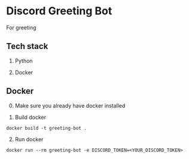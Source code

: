 # Discord Greeting Bot

For greeting

## Tech stack

1. Python

2. Docker

## Docker

0. Make sure you already have docker installed

1. Build docker
```
docker build -t greeting-bot .
```

2. Run docker
```
docker run --rm greeting-bot -e DISCORD_TOKEN=<YOUR_DISCORD_TOKEN>
```

